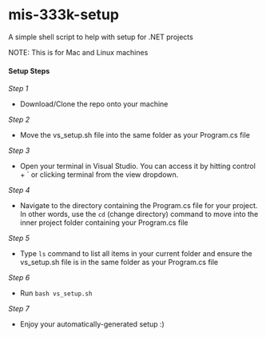 # mis-333k-setup
A simple shell script to help with setup for .NET projects

NOTE: This is for Mac and Linux machines

#### Setup Steps

*Step 1*
- Download/Clone the repo onto your machine

*Step 2*
- Move the vs_setup.sh file into the same folder as your Program.cs file

*Step 3*
- Open your terminal in Visual Studio. You can access it by hitting control + ` or clicking terminal from the view dropdown.

*Step 4*
- Navigate to the directory containing the Program.cs file for your project. In other words, use the ```cd``` (change directory) command to move into the inner project folder containing your Program.cs file

*Step 5*
- Type ```ls``` command to list all items in your current folder and ensure the vs_setup.sh file is in the same folder as your Program.cs file

*Step 6*
- Run ```bash vs_setup.sh```

*Step 7*
- Enjoy your automatically-generated setup :)
